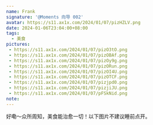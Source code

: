 ```yaml
---
name: Frank
signature: '@Moments 向导 002'
avatar: https://s11.ax1x.com/2024/01/07/pizHZLV.png
date: 2024-01-06T23:04:00+08:00
tags:
  - 美食
pictures:
 - https://s11.ax1x.com/2024/01/07/pizO3tO.png
 - https://s11.ax1x.com/2024/01/07/pizOBAf.png
 - https://s11.ax1x.com/2024/01/07/pizOy9g.png
 - https://s11.ax1x.com/2024/01/07/pizORun.png
 - https://s11.ax1x.com/2024/01/07/pizOI4U.png
 - https://s11.ax1x.com/2024/01/07/pizOTCF.png
 - https://s11.ax1x.com/2024/01/07/pizjpd0.png
 - https://s11.ax1x.com/2024/01/07/pizjiJU.png
 - https://s11.ax1x.com/2024/01/07/pFSkNid.png
note:
---
```


好嘞～众所周知，美食能治愈一切！以下图片不建议睡前点开。
